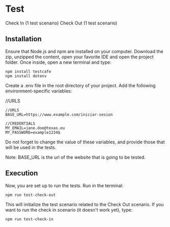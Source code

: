 # Test
Check In (1 test scenario)
Check Out (1 test scenario)

## Installation
Ensure that Node.js﻿ and npm﻿ are installed on your computer. Download the zip, unzipped the content, open your favorite IDE and open the project folder. Once inside, open a new terminal and type:
```
npm install testcafe
npm install dotenv
```
Create a .env file in the root directory of your project. Add the following environment-specific variables:

//URLS
```
//URLS
BASE_URL=https://www.example.com/iniciar-sesion

//CREDENTIALS
MY_EMAIL=jane.doe@texas.eu
MY_PASSWORD=example1234$
```

Do not forget to change the value of these variables, and provide those that will be used in the tests.

Note: BASE_URL is the url of the website that is going to be tested.

## Execution
Now, you are set up to run the tests. Run in the terminal:
```
npm run test-check-out
```
This will initialize the test scenario related to the Check Out scenario. If you want to run the check in scenario (it doesn't work yet), type:
```
npm run test-check-in
```
